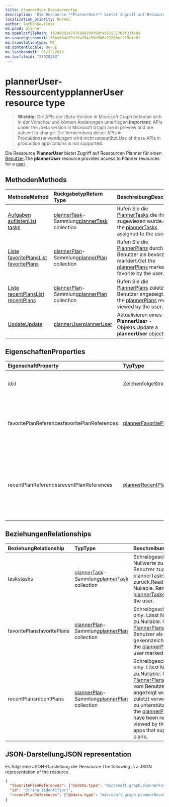 ```yaml
---
title: plannerUser-Ressourcentyp
description: 'Die Ressource **PlannerUser** bietet Zugriff auf Ressourcen Planner für einen Benutzer. '
localization_priority: Normal
author: TarkanSevilmis
ms.prod: planner
ms.openlocfilehash: 1b240092e7476884399f88fad61551763f33fe69
ms.sourcegitcommit: 36be044c89a19af84c93e586e22200ec919e4c9f
ms.translationtype: MT
ms.contentlocale: de-DE
ms.lasthandoff: 01/12/2019
ms.locfileid: "27928283"
---
```

# <a name="planneruser-resource-type"></a><span data-ttu-id="cb5bc-103">plannerUser-Ressourcentyp</span><span class="sxs-lookup"><span data-stu-id="cb5bc-103">plannerUser resource type</span></span>

> <span data-ttu-id="cb5bc-104">**Wichtig:** Die APIs der /Beta-Version in Microsoft Graph befinden sich in der Vorschau und können Änderungen unterliegen.</span><span class="sxs-lookup"><span data-stu-id="cb5bc-104">**Important:** APIs under the /beta version in Microsoft Graph are in preview and are subject to change.</span></span> <span data-ttu-id="cb5bc-105">Die Verwendung dieser APIs in Produktionsanwendungen wird nicht unterstützt.</span><span class="sxs-lookup"><span data-stu-id="cb5bc-105">Use of these APIs in production applications is not supported.</span></span>

<span data-ttu-id="cb5bc-106">Die Ressource **PlannerUser** bietet Zugriff auf Ressourcen Planner für einen [Benutzer](user.md).</span><span class="sxs-lookup"><span data-stu-id="cb5bc-106">The **plannerUser** resource provides access to Planner resources for a [user](user.md).</span></span> 


## <a name="methods"></a><span data-ttu-id="cb5bc-107">Methoden</span><span class="sxs-lookup"><span data-stu-id="cb5bc-107">Methods</span></span>

| <span data-ttu-id="cb5bc-108">Methode</span><span class="sxs-lookup"><span data-stu-id="cb5bc-108">Method</span></span>           | <span data-ttu-id="cb5bc-109">Rückgabetyp</span><span class="sxs-lookup"><span data-stu-id="cb5bc-109">Return Type</span></span>    |<span data-ttu-id="cb5bc-110">Beschreibung</span><span class="sxs-lookup"><span data-stu-id="cb5bc-110">Description</span></span>|
|:---------------|:--------|:----------|
|[<span data-ttu-id="cb5bc-111">Aufgaben auflisten</span><span class="sxs-lookup"><span data-stu-id="cb5bc-111">List tasks</span></span>](../api/planneruser-list-tasks.md) |<span data-ttu-id="cb5bc-112">[plannerTask](plannertask.md)-Sammlung</span><span class="sxs-lookup"><span data-stu-id="cb5bc-112">[plannerTask](plannertask.md) collection</span></span>| <span data-ttu-id="cb5bc-113">Rufen Sie die [PlannerTasks](plannertask.md) die ihm zugewiesen wurde.</span><span class="sxs-lookup"><span data-stu-id="cb5bc-113">Get the [plannerTasks](plannertask.md) assigned to the user.</span></span>|
|[<span data-ttu-id="cb5bc-114">Liste favoritePlans</span><span class="sxs-lookup"><span data-stu-id="cb5bc-114">List favoritePlans</span></span>](../api/planneruser-list-favoriteplans.md) |<span data-ttu-id="cb5bc-115">[plannerPlan](plannerplan.md)-Sammlung</span><span class="sxs-lookup"><span data-stu-id="cb5bc-115">[plannerPlan](plannerplan.md) collection</span></span>| <span data-ttu-id="cb5bc-116">Rufen Sie die [PlannerPlans](plannerplan.md) durch den Benutzer als bevorzugten markiert.</span><span class="sxs-lookup"><span data-stu-id="cb5bc-116">Get the [plannerPlans](plannerplan.md) marked as favorite by the user.</span></span>|
|[<span data-ttu-id="cb5bc-117">Liste recentPlans</span><span class="sxs-lookup"><span data-stu-id="cb5bc-117">List recentPlans</span></span>](../api/planneruser-list-recentplans.md) |<span data-ttu-id="cb5bc-118">[plannerPlan](plannerplan.md)-Sammlung</span><span class="sxs-lookup"><span data-stu-id="cb5bc-118">[plannerPlan](plannerplan.md) collection</span></span>| <span data-ttu-id="cb5bc-119">Rufen Sie die [PlannerPlans](plannerplan.md) zuletzt vom Benutzer angezeigt.</span><span class="sxs-lookup"><span data-stu-id="cb5bc-119">Get the [plannerPlans](plannerplan.md) recently viewed by the user.</span></span>|
|[<span data-ttu-id="cb5bc-120">Update</span><span class="sxs-lookup"><span data-stu-id="cb5bc-120">Update</span></span>](../api/planneruser-update.md) | [<span data-ttu-id="cb5bc-121">plannerUser</span><span class="sxs-lookup"><span data-stu-id="cb5bc-121">plannerUser</span></span>](planneruser.md)| <span data-ttu-id="cb5bc-122">Aktualisieren eines **PlannerUser** -Objekts.</span><span class="sxs-lookup"><span data-stu-id="cb5bc-122">Update a **plannerUser** object.</span></span> |


## <a name="properties"></a><span data-ttu-id="cb5bc-123">Eigenschaften</span><span class="sxs-lookup"><span data-stu-id="cb5bc-123">Properties</span></span>
| <span data-ttu-id="cb5bc-124">Eigenschaft</span><span class="sxs-lookup"><span data-stu-id="cb5bc-124">Property</span></span>     | <span data-ttu-id="cb5bc-125">Typ</span><span class="sxs-lookup"><span data-stu-id="cb5bc-125">Type</span></span>   |<span data-ttu-id="cb5bc-126">Beschreibung</span><span class="sxs-lookup"><span data-stu-id="cb5bc-126">Description</span></span>|
|:---------------|:--------|:----------|
|<span data-ttu-id="cb5bc-127">id</span><span class="sxs-lookup"><span data-stu-id="cb5bc-127">id</span></span>|<span data-ttu-id="cb5bc-128">Zeichenfolge</span><span class="sxs-lookup"><span data-stu-id="cb5bc-128">String</span></span>| <span data-ttu-id="cb5bc-129">Schreibgeschützt.</span><span class="sxs-lookup"><span data-stu-id="cb5bc-129">Read-only.</span></span> <span data-ttu-id="cb5bc-130">Bezeichner des der plannerUser</span><span class="sxs-lookup"><span data-stu-id="cb5bc-130">Identifier of the plannerUser</span></span>|
|<span data-ttu-id="cb5bc-131">favoritePlanReferences</span><span class="sxs-lookup"><span data-stu-id="cb5bc-131">favoritePlanReferences</span></span>|[<span data-ttu-id="cb5bc-132">plannerFavoritePlanReferenceCollection</span><span class="sxs-lookup"><span data-stu-id="cb5bc-132">plannerFavoritePlanReferenceCollection</span></span>](plannerfavoriteplanreferencecollection.md)| <span data-ttu-id="cb5bc-133">Eine Auflistung mit der Verweise auf die Pläne, die der Benutzer als Favoriten gekennzeichnet hat.</span><span class="sxs-lookup"><span data-stu-id="cb5bc-133">A collection containing the references to the plans that the user has marked as favorites.</span></span>|
|<span data-ttu-id="cb5bc-134">recentPlanReferences</span><span class="sxs-lookup"><span data-stu-id="cb5bc-134">recentPlanReferences</span></span>|[<span data-ttu-id="cb5bc-135">plannerRecentPlanReferenceCollection</span><span class="sxs-lookup"><span data-stu-id="cb5bc-135">plannerRecentPlanReferenceCollection</span></span>](plannerrecentplanreferencecollection.md)| <span data-ttu-id="cb5bc-136">Eine Auflistung mit Verweisen auf die Pläne, die zuletzt vom Benutzer in apps angezeigt wurden, die zuletzt verwendete Pläne zu unterstützen.</span><span class="sxs-lookup"><span data-stu-id="cb5bc-136">A collection containing references to the plans that were viewed recently by the user in apps that support recent plans.</span></span>|

## <a name="relationships"></a><span data-ttu-id="cb5bc-137">Beziehungen</span><span class="sxs-lookup"><span data-stu-id="cb5bc-137">Relationships</span></span>
| <span data-ttu-id="cb5bc-138">Beziehung</span><span class="sxs-lookup"><span data-stu-id="cb5bc-138">Relationship</span></span> | <span data-ttu-id="cb5bc-139">Typ</span><span class="sxs-lookup"><span data-stu-id="cb5bc-139">Type</span></span>   |<span data-ttu-id="cb5bc-140">Beschreibung</span><span class="sxs-lookup"><span data-stu-id="cb5bc-140">Description</span></span>|
|:---------------|:--------|:----------|
|<span data-ttu-id="cb5bc-141">tasks</span><span class="sxs-lookup"><span data-stu-id="cb5bc-141">tasks</span></span>|<span data-ttu-id="cb5bc-142">[plannerTask](plannertask.md)-Sammlung</span><span class="sxs-lookup"><span data-stu-id="cb5bc-142">[plannerTask](plannertask.md) collection</span></span>| <span data-ttu-id="cb5bc-p103">Schreibgeschützt. Lässt Nullwerte zu. Gibt die dem Benutzer zugewiesenen [plannerTasks](plannertask.md) zurück.</span><span class="sxs-lookup"><span data-stu-id="cb5bc-p103">Read-only. Nullable. Returns the [plannerTasks](plannertask.md) assigned to the user.</span></span>|
|<span data-ttu-id="cb5bc-146">favoritePlans</span><span class="sxs-lookup"><span data-stu-id="cb5bc-146">favoritePlans</span></span>|<span data-ttu-id="cb5bc-147">[plannerPlan](plannerplan.md)-Sammlung</span><span class="sxs-lookup"><span data-stu-id="cb5bc-147">[plannerPlan](plannerplan.md) collection</span></span>| <span data-ttu-id="cb5bc-148">Schreibgeschützt.</span><span class="sxs-lookup"><span data-stu-id="cb5bc-148">Read-only.</span></span> <span data-ttu-id="cb5bc-149">Lässt Nullwerte zu.</span><span class="sxs-lookup"><span data-stu-id="cb5bc-149">Nullable.</span></span> <span data-ttu-id="cb5bc-150">Gibt die [PlannerPlans](plannerplan.md) , die der Benutzer als Favoriten gekennzeichnet.</span><span class="sxs-lookup"><span data-stu-id="cb5bc-150">Returns the [plannerPlans](plannerplan.md) that the user marked as favorites.</span></span>|
|<span data-ttu-id="cb5bc-151">recentPlans</span><span class="sxs-lookup"><span data-stu-id="cb5bc-151">recentPlans</span></span>|<span data-ttu-id="cb5bc-152">[plannerPlan](plannerplan.md)-Sammlung</span><span class="sxs-lookup"><span data-stu-id="cb5bc-152">[plannerPlan](plannerplan.md) collection</span></span>| <span data-ttu-id="cb5bc-153">Schreibgeschützt.</span><span class="sxs-lookup"><span data-stu-id="cb5bc-153">Read-only.</span></span> <span data-ttu-id="cb5bc-154">Lässt Nullwerte zu.</span><span class="sxs-lookup"><span data-stu-id="cb5bc-154">Nullable.</span></span> <span data-ttu-id="cb5bc-155">Gibt die [PlannerPlans](plannerplan.md) , die zuletzt vom Benutzer in apps angezeigt wurden, die zuletzt verwendete Pläne zu unterstützen.</span><span class="sxs-lookup"><span data-stu-id="cb5bc-155">Returns the [plannerPlans](plannerplan.md) that have been recently viewed by the user in apps that support recent plans.</span></span> |

## <a name="json-representation"></a><span data-ttu-id="cb5bc-156">JSON-Darstellung</span><span class="sxs-lookup"><span data-stu-id="cb5bc-156">JSON representation</span></span>
<span data-ttu-id="cb5bc-157">Es folgt eine JSON-Darstellung der Ressource.</span><span class="sxs-lookup"><span data-stu-id="cb5bc-157">The following is a JSON representation of the resource.</span></span>

<!-- {
  "blockType": "resource",
  "optionalProperties": [

  ],
  "@odata.type": "microsoft.graph.plannerUser"
}-->

```json
{
  "favoritePlanReferences": {"@odata.type": "microsoft.graph.plannerFavoritePlanReferenceCollection"},
  "id": "String (identifier)",
  "recentPlanReferences": {"@odata.type": "microsoft.graph.plannerRecentPlanReferenceCollection"}
}

```

<!-- uuid: 8fcb5dbc-d5aa-4681-8e31-b001d5168d79
2015-10-25 14:57:30 UTC -->
<!-- {
  "type": "#page.annotation",
  "description": "plannerUser resource",
  "keywords": "",
  "section": "documentation",
  "tocPath": ""
}-->
